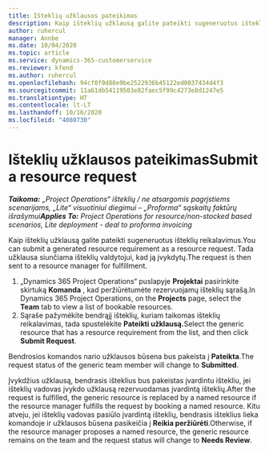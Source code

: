 ```yaml
---
title: Išteklių užklausos pateikimas
description: Kaip išteklių užklausą galite pateikti sugeneruotus išteklių reikalavimus. Tada užklausa siunčiama išteklių valdytojui, kad ją įvykdytų.
author: ruhercul
manager: Annbe
ms.date: 10/04/2020
ms.topic: article
ms.service: dynamics-365-customerservice
ms.reviewer: kfend
ms.author: ruhercul
ms.openlocfilehash: 94cf0f0d88e9be2522936b45122ed0037434d4f3
ms.sourcegitcommit: 11a61db54119503e82faec5f99c4273e8d1247e5
ms.translationtype: HT
ms.contentlocale: lt-LT
ms.lasthandoff: 10/16/2020
ms.locfileid: "4080730"
---
```

# <a name="submit-a-resource-request"></a><span data-ttu-id="1835b-104">Išteklių užklausos pateikimas</span><span class="sxs-lookup"><span data-stu-id="1835b-104">Submit a resource request</span></span>

<span data-ttu-id="1835b-105">_**Taikoma:** „Project Operations“ išteklių / ne atsargomis pagrįstiems scenarijams, „Lite“ visuotiniui diegimui – „Proforma“ sąskaitų faktūrų išrašymui_</span><span class="sxs-lookup"><span data-stu-id="1835b-105">_**Applies To:** Project Operations for resource/non-stocked based scenarios, Lite deployment - deal to proforma invoicing_</span></span>

<span data-ttu-id="1835b-106">Kaip išteklių užklausą galite pateikti sugeneruotus išteklių reikalavimus.</span><span class="sxs-lookup"><span data-stu-id="1835b-106">You can submit a generated resource requirement as a resource request.</span></span> <span data-ttu-id="1835b-107">Tada užklausa siunčiama išteklių valdytojui, kad ją įvykdytų.</span><span class="sxs-lookup"><span data-stu-id="1835b-107">The request is then sent to a resource manager for fulfillment.</span></span>

1. <span data-ttu-id="1835b-108">„Dynamics 365 Project Operations“ puslapyje **Projektai** pasirinkite skirtuką **Komanda** , kad peržiūrėtumėte rezervuojamų išteklių sąrašą.</span><span class="sxs-lookup"><span data-stu-id="1835b-108">In Dynamics 365 Project Operations, on the **Projects** page, select the **Team** tab to view a list of bookable resources.</span></span> 
2. <span data-ttu-id="1835b-109">Sąraše pažymėkite bendrąjį išteklių, kuriam taikomas išteklių reikalavimas, tada spustelėkite **Pateikti užklausą.**</span><span class="sxs-lookup"><span data-stu-id="1835b-109">Select the generic resource that has a resource requirement from the list, and then click **Submit Request**.</span></span>

<span data-ttu-id="1835b-110">Bendrosios komandos nario užklausos būsena bus pakeista į **Pateikta**.</span><span class="sxs-lookup"><span data-stu-id="1835b-110">The request status of the generic team member will change to **Submitted**.</span></span>

<span data-ttu-id="1835b-111">Įvykdžius užklausą, bendrasis išteklius bus pakeistas įvardintu ištekliu, jei išteklių vadovas įvykdo užklausą rezervuodamas įvardintą išteklių.</span><span class="sxs-lookup"><span data-stu-id="1835b-111">After the request is fulfilled, the generic resource is replaced by a named resource if the resource manager fulfills the request by booking a named resource.</span></span> <span data-ttu-id="1835b-112">Kitu atveju, jei išteklių vadovas pasiūlo įvardintą išteklių, bendrasis išteklius lieka komandoje ir užklausos būsena pasikeičia į **Reikia peržiūrėti**.</span><span class="sxs-lookup"><span data-stu-id="1835b-112">Otherwise, if the resource manager proposes a named resource, the generic resource remains on the team and the request status will change to **Needs Review**.</span></span>
